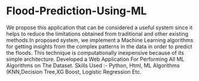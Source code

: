 # Flood-Prediction-Using-ML
 We propose this application that can be considered a useful system since it helps to reduce the limitations obtained from traditional and other existing methods.In proposed system, we implement a Machine Learning algorithms for getting insights from the complex patterns in the data in order to predict the floods. This technique is computationally inexpensive because of its simple architecture.
 Developed a Web Application For Performing All ML Algorithms on The Dataset.
 Skills Used :- Python, Html, ML Algorithms (KNN,Decision Tree,XG Boost, Logistic Regression Etc.
 
